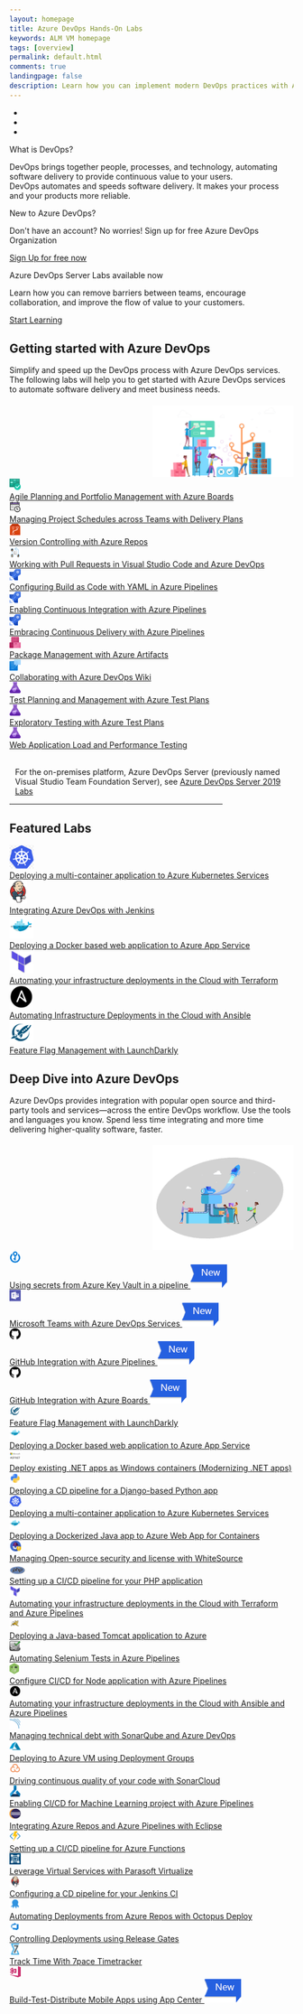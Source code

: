 ```yaml
---
layout: homepage
title: Azure DevOps Hands-On Labs
keywords: ALM VM homepage
tags: [overview]
permalink: default.html
comments: true
landingpage: false
description: Learn how you can implement modern DevOps practices with Azure, Azure DevOps Services and Team Foundation Server.
---
```


<!-- <div class="bg-image">
    <div class="container" style="padding-top:45px">
        <div class="row">
            <div class="col-sm-7">
                <h1 class="mt-2">Azure DevOps Hands-On Labs</h1>
                <div class="herotext2">
                    <p>Evaluating your next DevOps tool chain? Want to dive deeper and learn how you can implement
                        modern DevOps practice?</p>
                    <p>Learn to plan smartly, collaborate better, and ship faster with a set of modern development
                        services. </p>
                </div>
            </div>
            <div class="align-items-center col-sm-5">
                <img src="/images/lab.png" alt="banner-image" style="max-width:100%;margin-top:15px">
            </div>
        </div>
    </div>
</div> -->
<div id="demo" class="carousel slide" data-ride="carousel">

  <!-- Indicators -->
  <ul class="carousel-indicators">
    <li data-target="#demo" data-slide-to="0" class="active"></li>
    <li data-target="#demo" data-slide-to="1"></li>
    <li data-target="#demo" data-slide-to="2"></li>
  </ul>

  <!-- The slideshow -->
  <div class="carousel-inner">
    <div class="carousel-item active banner1">     
      <div class="text-center p-t-60px">
      <p class="bannerTitle">What is DevOps?</p>
      <p class="bannerText mb-1">DevOps brings together people, processes, and technology, automating software delivery to provide continuous value to your users. <br /> DevOps automates and speeds software delivery. It makes your process and your products more reliable.</p>
      </div>
    </div>
    <div class="carousel-item banner2">      
       <div class="text-center p-t-60px">
      <p class="bannerTitle">New to Azure DevOps?</p>
      <p class="bannerText">Don't have an account? No worries! Sign up for free Azure DevOps Organization<br></p>
<p><a href="https://go.microsoft.com/fwlink/?LinkId=2014881" class="btn btn-sm btn-primary mt-1">Sign Up for free now</a></p>
      </div>
    </div>
    <div class="carousel-item banner3">
      <div class="text-center p-t-60px">
      <p class="bannerTitle">Azure DevOps Server Labs available now</p>
      <p class="bannerText">Learn how you can remove barriers between teams, encourage collaboration, and improve the flow of value to your customers.<br></p>
      <p><a href="/labs/devopsserver/" class="btn btn-sm btn-primary mt-1">Start Learning</a></p>
      </div>
    </div>  
  </div>

  <!-- Left and right controls -->
  <a class="carousel-control-prev" href="#demo" data-slide="prev">
    <span class="carousel-control-prev-icon"></span>
  </a>
  <a class="carousel-control-next" href="#demo" data-slide="next">
    <span class="carousel-control-next-icon"></span>
  </a>

</div>

<!--  <a href="https://go.microsoft.com/fwlink/?LinkId=2014881" class="launch-hol btn-css text-white align-items-center d-flex justify-content-center"
                role="button" target="_blank" onclick="pageTracker._trackEvent('SignUp', 'Click', 'New User SignUp');">Sign
                up for free now</a>-->
<div class="container">
<div class="row my-2">
  <div class="col-sm-8" style="margin-top:30px; margin-bottom: 20px">
  <h2 class="border-0 fon-normal">Getting started with Azure DevOps</h2> 
                                  <p>Simplify and speed up the DevOps process with Azure DevOps services. The
                                    following labs will help you to get started with Azure DevOps services to automate software
                                    delivery and meet business needs.</p>
</div>
<div class="col-sm-4" style="text-align:right">
<img src="/images/AzureDevOps-img.png" alt="Azure DevOps" width="250">
</div>
</div>
  <div class="row equal-height-columns my-1">        
			<div class="col-lg-3 col-md-6 col-sm-6 col-12 mt-small-5">
			<div class="hover-effect equal-height-column box-cover ml-forsm">
				<div class="row">
					<div class="col-lg-3 col-md-3 col-sm-3 col-3 pl-0 pr-lg-0 pl-small-15 img-mt">
						<div class="bg bg-niagara p-2 text-center">
							<div class="icon-cover"><img src="/images/azureboards.png" alt="azureboards" height="20"></div>
						</div>
					</div>
					<div class="col-lg-9 col-md-9 col-sm-9 col-9 cont-mt cont-pl">					
							<a href="/labs/azuredevops/agile/" class="text-col-gunpower">	
								<div class="bg-white text-font">Agile Planning and Portfolio Management with Azure Boards</div>
							</a>
					</div>					
				</div>
			</div>	
			</div>
			<div class="col-lg-3 col-md-6 col-sm-6 col-12 mt-small-5">
			<div class="hover-effect equal-height-column box-cover ml-forsm">
				<div class="row">
					<div class="col-lg-3 col-md-3 col-sm-3 col-3 pl-0 pr-lg-0 pl-small-15 img-mt">
						<div class=" bg bg-azureblue p-2 text-center">
							<div class="icon-cover"><img src="/images/deliveryplans2.png" alt="overview" height="20"></div>
						</div>
					</div>
					<div class="col-lg-9 col-md-9 col-sm-9 col-9 cont-mt cont-pl">					
							<a href="/labs/azuredevops/deliveryplans/" class="text-col-gunpower">	
								<div class="bg-white text-font">Managing Project Schedules across Teams with Delivery Plans</div>
							</a>
					</div>					
				</div>
			</div>	
			</div>
			<div class="col-lg-3 col-md-6 col-sm-6 col-12 mt-small-5">
			<div class="hover-effect equal-height-column box-cover ml-forsm">
				<div class="row">
					<div class="col-lg-3 col-md-3 col-sm-3 col-3 pl-0 pr-lg-0 pl-small-15 img-mt">
						<div class=" bg bg-crimson p-2 text-center">
							<div class="icon-cover"><img src="/images/azurerepos.png" alt="azurerepos" height="20"></div>
						</div>
					</div>
					<div class="col-lg-9 col-md-9 col-sm-9 col-9 cont-mt cont-pl">					
							<a href="/labs/azuredevops/git/" class="text-col-gunpower">	
								<div class="bg-white text-font">Version Controlling with Azure Repos</div>
							</a>
					</div>					
				</div>
			</div>	
			</div>
			<div class="col-lg-3 col-md-6 col-sm-6 col-12 mt-small-5">
			<div class="hover-effect equal-height-column box-cover ml-forsm">
				<div class="row">
					<div class="col-lg-3 col-md-3 col-sm-3 col-3 pl-0 pr-lg-0 pl-small-15 img-mt">
						<div class=" bg bg-azureblue p-2 text-center">
							<div class="icon-cover"><img src="/images/pullrequests.png" alt="azurerepos" height="20"></div>
						</div>
					</div>
					<div class="col-lg-9 col-md-9 col-sm-9 col-9 cont-mt cont-pl">					
							<a href="/labs/azuredevops/pullrequests/" class="text-col-gunpower">	
								<div class="bg-white text-font">Working with Pull Requests in Visual Studio Code and Azure DevOps</div>
							</a>
					</div>					
				</div>
			</div>	
			</div>
            <!-- <div class="col-lg-3 col-md-6 col-sm-6 col-12 mt-small-5">
			<div class="hover-effect equal-height-column box-cover ml-forsm">
				<div class="row">
					<div class="col-lg-3 col-md-3 col-sm-3 col-3 pl-0 pr-lg-0 pl-small-15 img-mt">
						<div class=" bg bg-azureblue p-2 text-center">
							<div class="icon-cover"><img src="/images/azuredevops.png" alt="azuredevops" height="20"></div>
						</div>
					</div>
					<div class="col-lg-9 col-md-9 col-sm-9 col-9 cont-mt cont-pl">					
							<a href="/labs/azuredevops/sonarcloud/" class="text-col-gunpower">	
								<div class="bg-white text-font">Managing Technical Debt with Azure DevOps and SonarCloud</div>
							</a>
					</div>					
				</div>
			</div>	
			</div>				 -->
     </div>
  <div class="row equal-height-columns my-1">   
  	<div class="col-lg-3 col-md-6 col-sm-6 col-12 mt-small-5">
  <div class="hover-effect equal-height-column box-cover ml-forsm">
				<div class="row">
					<div class="col-lg-3 col-md-3 col-sm-3 col-3 pl-0 pr-lg-0 pl-small-15 img-mt">
						<div class=" bg bg-slateblue p-2 text-center">
							<div class="icon-cover"><img src="/images/azurepipelines.png" alt="azurepipelines" height="20"></div>
						</div>
					</div>
					<div class="col-lg-9 col-md-9 col-sm-9 col-9 cont-mt cont-pl">					
							<a href="/labs/azuredevops/yaml/" class="text-col-gunpower">	
								<div class="bg-white text-font">Configuring Build as Code with YAML in Azure Pipelines</div>
							</a>
					</div>					
				</div>
			</div>	
			</div>	
  <div class="col-lg-3 col-md-6 col-sm-6 col-12 mt-small-5">
			<div class="hover-effect equal-height-column box-cover ml-forsm">
				<div class="row">
					<div class="col-lg-3 col-md-3 col-sm-3 col-3 pl-0 pr-lg-0 pl-small-15 img-mt">
						<div class=" bg bg-slateblue p-2 text-center">
							<div class="icon-cover"><img src="/images/azurepipelines.png" alt="azurepipelines" height="20"></div>
						</div>
					</div>
					<div class="col-lg-9 col-md-9 col-sm-9 col-9 cont-mt cont-pl">					
							<a href="/labs/azuredevops/continuousintegration/" class="text-col-gunpower">	
								<div class="bg-white text-font">Enabling Continuous Integration with Azure Pipelines</div>
							</a>
					</div>					
				</div>
			</div>	
			</div>     
			<div class="col-lg-3 col-md-6 col-sm-6 col-12 mt-small-5">
			<div class="hover-effect equal-height-column box-cover ml-forsm">
				<div class="row">
					<div class="col-lg-3 col-md-3 col-sm-3 col-3 pl-0 pr-lg-0 pl-small-15 img-mt">
						<div class=" bg bg-slateblue p-2 text-center">
							<div class="icon-cover"><img src="/images/azurepipelines.png" alt="azurepipelines" height="20"></div>
						</div>
					</div>
					<div class="col-lg-9 col-md-9 col-sm-9 col-9 cont-mt cont-pl">					
							<a href="/labs/azuredevops/continuousdeployment/" class="text-col-gunpower">	
								<div class="bg-white text-font">Embracing Continuous Delivery with Azure Pipelines</div>
							</a>
					</div>					
				</div>
			</div>	
			</div>
			<div class="col-lg-3 col-md-6 col-sm-6 col-12 mt-small-5">
			<div class="hover-effect equal-height-column box-cover ml-forsm">
				<div class="row">
					<div class="col-lg-3 col-md-3 col-sm-3 col-3 pl-0 pr-lg-0 pl-small-15 img-mt">
						<div class=" bg bg-pink p-2 text-center">
							<div class="icon-cover"><img src="/images/azureartifacts.png" alt="azureartifacts" height="20"></div>
						</div>
					</div>
					<div class="col-lg-9 col-md-9 col-sm-9 col-9 cont-mt cont-pl">					
							<a href="/labs/azuredevops/packagemanagement/" class="text-col-gunpower">	
								<div class="bg-white text-font">Package Management with Azure Artifacts</div>
							</a>
					</div>					
				</div>
			</div>	
			</div>
			</div>
			 <div class="row equal-height-columns my-1">  
            <div class="col-lg-3 col-md-6 col-sm-6 col-12 mt-small-5">
			<div class="hover-effect equal-height-column box-cover ml-forsm">
				<div class="row">
					<div class="col-lg-3 col-md-3 col-sm-3 col-3 pl-0 pr-lg-0 pl-small-15 img-mt">
						<div class=" bg bg-azureblue p-2 text-center">
							<div class="icon-cover"><img src="/images/wiki.png" alt="wiki" height="20"></div>
						</div>
					</div>
					<div class="col-lg-9 col-md-9 col-sm-9 col-9 cont-mt cont-pl">					
							<a href="/labs/azuredevops/wiki/" class="text-col-gunpower">	
								<div class="bg-white text-font">Collaborating with Azure DevOps Wiki</div>
							</a>
					</div>					
				</div>
			</div>	
			</div>				
	 <div class="col-lg-3 col-md-6 col-sm-6 col-12 mt-small-5">
			<div class="hover-effect equal-height-column box-cover ml-forsm">
				<div class="row">
					<div class="col-lg-3 col-md-3 col-sm-3 col-3 pl-0 pr-lg-0 pl-small-15 img-mt">
						<div class=" bg bg-purple p-2 text-center">
							<div class="icon-cover"><img src="/images/azuretestplans.png" alt="azuretestplans" height="20"></div>
						</div>
					</div>
					<div class="col-lg-9 col-md-9 col-sm-9 col-9 cont-mt cont-pl">					
							<a href="/labs/azuredevops/testmanagement/" class="text-col-gunpower">	
								<div class="bg-white text-font">Test Planning and Management with Azure Test Plans</div>
							</a>
					</div>					
				</div>
			</div>	
			</div>	
	  <div class="col-lg-3 col-md-6 col-sm-6 col-12 mt-small-5">
			<div class="hover-effect equal-height-column box-cover ml-forsm">
				<div class="row">
					<div class="col-lg-3 col-md-3 col-sm-3 col-3 pl-0 pr-lg-0 pl-small-15 img-mt">
						<div class=" bg bg-purple p-2 text-center">
							<div class="icon-cover"><img src="/images/azuretestplans.png" alt="azuretestplans" height="20"></div>
						</div>
					</div>
					<div class="col-lg-9 col-md-9 col-sm-9 col-9 cont-mt cont-pl">					
							<a href="/labs/azuredevops/exploratorytesting/" class="text-col-gunpower">	
								<div class="bg-white text-font">Exploratory Testing with Azure Test Plans</div>
							</a>
					</div>					
				</div>
			</div>	
			</div>	
			<div class="col-lg-3 col-md-6 col-sm-6 col-12 mt-small-5">
			<div class="hover-effect equal-height-column box-cover ml-forsm">
				<div class="row">
					<div class="col-lg-3 col-md-3 col-sm-3 col-3 pl-0 pr-lg-0 pl-small-15 img-mt">
						<div class=" bg bg-purple p-2 text-center">
							<div class="icon-cover"><img src="/images/azuretestplans.png" alt="azuretestplans" height="20"></div>
						</div>
					</div>
					<div class="col-lg-9 col-md-9 col-sm-9 col-9 cont-mt cont-pl">					
							<a href="/labs/azuredevops/load/" class="text-col-gunpower">	
								<div class="bg-white text-font">Web Application Load and Performance Testing</div>
							</a>
					</div>					
				</div>
			</div>	
			</div>
			</div>	     
            <div class="col-lg-3 col-md-6 col-sm-6 col-12 mt-small-5">			
     </div>
		 <br />
      <div class="row" style="margin-left: 10px;margin-top: 10px;">
      <p>For the on-premises platform, Azure DevOps Server (previously named Visual Studio Team Foundation Server), see  <a href="/labs/devopsserver/" class="btn btn-sm btn-primary">Azure DevOps Server 2019 Labs</a></p>
      </div>
     </div>

<hr height="1" style="width: 75%;" />  
  <div class="container px-3 pb-3 pt-1 rounded">
  <div class="row">
  <div class="col-md-12">
               <h2 class="border-0 fon-normal">Featured Labs</h2>
</div>
</div>
 <div class="row equal-height-columns my-2">        
			<div class="col-sm-2 my-2">
				<div class="shadow-sm hover-effect equal-height-column">
					<a href="/labs/vstsextend/kubernetes/" class="text-col-gunpower">
						<div class="bg-azureblue1 p-2 text-center">
							<div class="icon-cover1"><img src="/images/kubernetes.png" alt="kubernetes" height="42"></div>
						</div>
						<div class="bg-white py-2 text-center">Deploying a multi-container application to Azure Kubernetes Services</div>
					</a>	
				</div>
			</div>
			<div class="col-sm-2 my-2">
				<div class="shadow-sm hover-effect equal-height-column">
					<a href="/labs/vstsextend/jenkins/" class="text-col-gunpower">
						<div class="bg-sel-grey1 p-2 text-center">
							<div class="icon-cover1"><img src="/images/jenkins.png" alt="jenkins" height="42"></div>
						</div>
						<div class="bg-white py-2 text-center">Integrating Azure DevOps with Jenkins</div>
					</a>	
				</div>
			</div>
			<div class="col-sm-2 my-2">
				<div class="shadow-sm hover-effect equal-height-column">
					<a href="/labs/vstsextend/docker/" class="text-col-gunpower">
						<div class="bg-azureblue1 p-2 text-center">
							<div class="icon-cover1"><img src="/images/docker-42.png" alt="azurerepos" height="42"></div>
						</div>
						<div class="bg-white py-2 text-center">Deploying a Docker based web application to Azure App Service</div>
					</a>	
				</div>
			</div>
			<div class="col-sm-2 my-2">
				<div class="shadow-sm hover-effect equal-height-column">
					<a href="/labs/vstsextend/terraform/" class="text-col-gunpower">
						<div class="bg-blue1 p-2 text-center">
							<div class="icon-cover1"><img src="/images/terraform.png" alt="azurepipelines" height="42"></div>
						</div>
						<div class="bg-white py-2 text-center">Automating your infrastructure deployments in the Cloud with Terraform</div>
					</a>	
				</div>
			</div>
			<div class="col-sm-2 my-2">
				<div class="shadow-sm hover-effect equal-height-column">
					<a href="/labs/vstsextend/ansible/" class="text-col-gunpower">
						<div class="bg-color-black1 p-2 text-center">
							<div class="icon-cover1"><img src="/images/ansible.png" alt="azurepipelines" height="42"></div>
						</div>
						<div class="bg-white py-2 text-center">Automating Infrastructure Deployments in the Cloud with Ansible</div>
					</a>	
				</div>
			</div>			
			<div class="col-sm-2 my-2">
				<div class="shadow-sm hover-effect equal-height-column">
					<a href="/labs/vstsextend/launchdarkly/" class="text-col-gunpower">
						<div class="bg-azureblue1 p-2 text-center">
							<div class="icon-cover1"><img src="/images/launchdarkly.png" alt="launchdarkly" height="42"></div>
						</div>
						<div class="bg-white py-2 text-center">Feature Flag Management with LaunchDarkly</div>
					</a>	
				</div>
			</div>
     </div>
</div>

<div class="container pb-4">
<div class="row my-2">
  <div class="col-sm-8" style="margin-top:30px; margin-bottom: 20px">
  <h2 class="border-0 fon-normal">Deep Dive into Azure DevOps</h2> 
                                  <p>Azure DevOps provides integration with popular open source and third-party tools and services—across the entire DevOps workflow. Use the tools and languages you know. Spend less time integrating and more time delivering higher-quality software, faster.</p>
</div>
<div class="col-sm-4" style="text-align:right">
<img src="/images/deep-dive.png" alt="Deep dive into Azure DevOps" width="250">
</div>
</div>
  <div class="row equal-height-columns my-1">  
		<div class="col-lg-3 col-md-6 col-sm-6 col-12 mt-small-5">
		<div class="hover-effect equal-height-column box-cover ml-forsm">
			<div class="row">
				<div class="col-lg-3 col-md-3 col-sm-3 col-3 pl-0 pr-lg-0 pl-small-15 img-mt">
					<div class="bg bg-azureblue p-2 text-center">
						<div class="icon-cover"><img src="/images/azurekeyvault.png" alt="azurekeyvault" height="20"></div>
					</div>
				</div>
				<div class="col-lg-9 col-md-9 col-sm-9 col-9 cont-mt cont-pl">					
						<a href="/labs/vstsextend/azurekeyvault/" class="text-col-gunpower align-relative">	
							<div class="bg-white text-font">Using secrets from Azure Key Vault in a pipeline
							<img src="/images/new-tag.png" alt="new-tag" class="align-on-labs">
							</div>
						</a>
				</div>					
			</div>
		</div>	
		</div>
		<div class="col-lg-3 col-md-6 col-sm-6 col-12 mt-small-5">
		<div class="hover-effect equal-height-column box-cover ml-forsm">
			<div class="row">
				<div class="col-lg-3 col-md-3 col-sm-3 col-3 pl-0 pr-lg-0 pl-small-15 img-mt">
					<div class=" bg bg-color-2 p-2 text-center">
						<div class="icon-cover"><img src="/images/teams.png" alt="teams" height="20"></div>
					</div>
				</div>
				<div class="col-lg-9 col-md-9 col-sm-9 col-9 cont-mt cont-pl">					
						<a href="/labs/vstsextend/teams/" class="text-col-gunpower align-relative">	
							<div class="bg-white text-font">Microsoft Teams with Azure DevOps Services
							<img src="/images/new-tag.png" alt="new-tag" class="align-on-labs">
							</div>
						</a>
				</div>					
			</div>
		</div>	
		</div>
		<div class="col-lg-3 col-md-6 col-sm-6 col-12 mt-small-5">
		<div class="hover-effect equal-height-column box-cover ml-forsm">
			<div class="row">
				<div class="col-lg-3 col-md-3 col-sm-3 col-3 pl-0 pr-lg-0 pl-small-15 img-mt">
					<div class=" bg bg-color-black p-2 text-center">
						<div class="icon-cover"><img src="/images/github-42.png" alt="github" height="20"></div>
					</div>
				</div>
				<div class="col-lg-9 col-md-9 col-sm-9 col-9 cont-mt cont-pl">					
						<a href="/labs/vstsextend/github-azurepipelines/" class="text-col-gunpower align-relative">	
							<div class="bg-white text-font">GitHub Integration with Azure Pipelines
							<img src="/images/new-tag.png" alt="new-tag" class="align-on-labs">
							</div>
						</a>
				</div>					
			</div>
		</div>	
		</div>	
		<div class="col-lg-3 col-md-6 col-sm-6 col-12 mt-small-5">
		<div class="hover-effect equal-height-column box-cover ml-forsm">
			<div class="row">
				<div class="col-lg-3 col-md-3 col-sm-3 col-3 pl-0 pr-lg-0 pl-small-15 img-mt">
					<div class=" bg bg-color-black p-2 text-center">
						<div class="icon-cover"><img src="/images/github-42.png" alt="github" height="20"></div>
					</div>
				</div>
				<div class="col-lg-9 col-md-9 col-sm-9 col-9 cont-mt cont-pl">					
						<a href="/labs/vstsextend/github-azureboards/" class="text-col-gunpower align-relative">	
							<div class="bg-white text-font">GitHub Integration with Azure Boards
							<img src="/images/new-tag.png" alt="new-tag" class="align-on-labs">
							</div>
						</a>
				</div>					
			</div>
		</div>	
		</div>	
  </div>
  <div class="row equal-height-columns my-1"> 
		<div class="col-lg-3 col-md-6 col-sm-6 col-12 mt-small-5">
		<div class="hover-effect equal-height-column box-cover ml-forsm">
			<div class="row">
				<div class="col-lg-3 col-md-3 col-sm-3 col-3 pl-0 pr-lg-0 pl-small-15 img-mt">
					<div class="bg bg-color-1 p-2 text-center">
						<div class="icon-cover"><img src="/images/launchdarkly.png" alt="launchdarkly" height="20"></div>
					</div>
				</div>
				<div class="col-lg-9 col-md-9 col-sm-9 col-9 cont-mt cont-pl">					
						<a href="/labs/vstsextend/launchdarkly/" class="text-col-gunpower">	
							<div class="bg-white text-font">Feature Flag Management with LaunchDarkly</div>
						</a>
				</div>					
			</div>
		</div>	
		</div>
		<div class="col-lg-3 col-md-6 col-sm-6 col-12 mt-small-5">
		<div class="hover-effect equal-height-column box-cover ml-forsm">
			<div class="row">
				<div class="col-lg-3 col-md-3 col-sm-3 col-3 pl-0 pr-lg-0 pl-small-15 img-mt">
					<div class=" bg bg-azureblue p-2 text-center">
						<div class="icon-cover"><img src="/images/docker-42.png" alt="docker-42" height="20"></div>
					</div>
				</div>
				<div class="col-lg-9 col-md-9 col-sm-9 col-9 cont-mt cont-pl">					
						<a href="/labs/vstsextend/docker/" class="text-col-gunpower">	
							<div class="bg-white text-font">Deploying a Docker based web application to Azure App Service</div>
						</a>
				</div>					
			</div>
		</div>	
		</div>
		<div class="col-lg-3 col-md-6 col-sm-6 col-12 mt-small-5">
		<div class="hover-effect equal-height-column box-cover ml-forsm">
			<div class="row">
				<div class="col-lg-3 col-md-3 col-sm-3 col-3 pl-0 pr-lg-0 pl-small-15 img-mt">
					<div class=" bg bg-sel-grey p-2 text-center">
						<div class="icon-cover"><img src="/images/aspnet-logo-42.png" alt="aspnet-logo-42" height="20"></div>
					</div>
				</div>
				<div class="col-lg-9 col-md-9 col-sm-9 col-9 cont-mt cont-pl">					
						<a href="/labs/vstsextend/aspnetmodernize/" class="text-col-gunpower">	
							<div class="bg-white text-font">Deploy existing .NET apps as Windows containers (Modernizing .NET apps)</div>
						</a>
				</div>					
			</div>
		</div>	
		</div>
		<div class="col-lg-3 col-md-6 col-sm-6 col-12 mt-small-5">
		<div class="hover-effect equal-height-column box-cover ml-forsm">
			<div class="row">
				<div class="col-lg-3 col-md-3 col-sm-3 col-3 pl-0 pr-lg-0 pl-small-15 img-mt">
					<div class=" bg bg-slateblue p-2 text-center">
						<div class="icon-cover"><img src="/images/python-42.png" alt="python-42" height="20"></div>
					</div>
				</div>
				<div class="col-lg-9 col-md-9 col-sm-9 col-9 cont-mt cont-pl">					
						<a href="/labs/vstsextend/python/" class="text-col-gunpower">	
							<div class="bg-white text-font">Deploying a CD pipeline for a Django-based Python app</div>
						</a>
				</div>					
			</div>
		</div>	
		</div>		
  </div>
  <div class="row equal-height-columns my-1"> 
    <div class="col-lg-3 col-md-6 col-sm-6 col-12 mt-small-5">
	<div class="hover-effect equal-height-column box-cover ml-forsm">
		<div class="row">
			<div class="col-lg-3 col-md-3 col-sm-3 col-3 pl-0 pr-lg-0 pl-small-15 img-mt">
				<div class=" bg bg-blue2 p-2 text-center">
					<div class="icon-cover"><img src="/images/kubernetes.png" alt="kubernetes" height="20"></div>
				</div>
			</div>
			<div class="col-lg-9 col-md-9 col-sm-9 col-9 cont-mt cont-pl">					
					<a href="/labs/vstsextend/kubernetes/" class="text-col-gunpower">	
						<div class="bg-white text-font">Deploying a multi-container application to Azure Kubernetes Services</div>
					</a>
			</div>					
		</div>
	</div>	
	</div>
	<div class="col-lg-3 col-md-6 col-sm-6 col-12 mt-small-5">
	<div class="hover-effect equal-height-column box-cover ml-forsm">
		<div class="row">
			<div class="col-lg-3 col-md-3 col-sm-3 col-3 pl-0 pr-lg-0 pl-small-15 img-mt">
				<div class=" bg bg-azureblue p-2 text-center">
					<div class="icon-cover"><img src="/images/docker-42.png" alt="docker-42" height="20"></div>
				</div>
			</div>
			<div class="col-lg-9 col-md-9 col-sm-9 col-9 cont-mt cont-pl">					
					<a href="/labs/vstsextend/dockerjava/" class="text-col-gunpower">	
						<div class="bg-white text-font">Deploying a Dockerized Java app to Azure Web App for Containers</div>
					</a>
			</div>					
		</div>
	</div>	
	</div>
	<div class="col-lg-3 col-md-6 col-sm-6 col-12 mt-small-5">
	<div class="hover-effect equal-height-column box-cover ml-forsm">
		<div class="row">
			<div class="col-lg-3 col-md-3 col-sm-3 col-3 pl-0 pr-lg-0 pl-small-15 img-mt">
				<div class=" bg bg-yellow2 p-2 text-center">
					<div class="icon-cover"><img src="/images/whitesourcebolt.png" alt="whitesourcebolt" height="20"></div>
				</div>
			</div>
			<div class="col-lg-9 col-md-9 col-sm-9 col-9 cont-mt cont-pl">					
					<a href="/labs/vstsextend/WhiteSource/" class="text-col-gunpower">	
						<div class="bg-white text-font">Managing Open-source security and license with WhiteSource</div>
					</a>
			</div>					
		</div>
	</div>	
	</div>
	<div class="col-lg-3 col-md-6 col-sm-6 col-12 mt-small-5">
	<div class="hover-effect equal-height-column box-cover ml-forsm">
		<div class="row">
			<div class="col-lg-3 col-md-3 col-sm-3 col-3 pl-0 pr-lg-0 pl-small-15 img-mt">
				<div class=" bg bg-slateblue p-2 text-center">
					<div class="icon-cover"><img src="/images/php.png" alt="php" height="20"></div>
				</div>
			</div>
			<div class="col-lg-9 col-md-9 col-sm-9 col-9 cont-mt cont-pl">					
					<a href="/labs/vstsextend/PHP/" class="text-col-gunpower">	
						<div class="bg-white text-font">Setting up a CI/CD pipeline for your PHP application</div>
					</a>
			</div>					
		</div>
	</div>	
	</div>
  </div>
  <div class="row equal-height-columns my-1"> 
    <div class="col-lg-3 col-md-6 col-sm-6 col-12 mt-small-5">
	<div class="hover-effect equal-height-column box-cover ml-forsm">
		<div class="row">
			<div class="col-lg-3 col-md-3 col-sm-3 col-3 pl-0 pr-lg-0 pl-small-15 img-mt">
				<div class=" bg bg-blue p-2 text-center">
					<div class="icon-cover"><img src="/images/terraform.png" alt="terraform" height="20"></div>
				</div>
			</div>
			<div class="col-lg-9 col-md-9 col-sm-9 col-9 cont-mt cont-pl">					
					<a href="/labs/vstsextend/terraform/" class="text-col-gunpower">	
						<div class="bg-white text-font">Automating your infrastructure deployments in the Cloud with Terraform and Azure Pipelines</div>
					</a>
			</div>					
		</div>
	</div>	
	</div>
	<div class="col-lg-3 col-md-6 col-sm-6 col-12 mt-small-5">
	<div class="hover-effect equal-height-column box-cover ml-forsm">
		<div class="row">
			<div class="col-lg-3 col-md-3 col-sm-3 col-3 pl-0 pr-lg-0 pl-small-15 img-mt">
				<div class=" bg bg-yellow p-2 text-center">
					<div class="icon-cover"><img src="/images/tomcat-42.png" alt="tomcat-42" height="20"></div>
				</div>
			</div>
			<div class="col-lg-9 col-md-9 col-sm-9 col-9 cont-mt cont-pl">					
					<a href="/labs/vstsextend/tomcat/" class="text-col-gunpower">	
						<div class="bg-white text-font">Deploying a Java-based Tomcat application to Azure</div>
					</a>
			</div>					
		</div>
	</div>	
	</div>
	<div class="col-lg-3 col-md-6 col-sm-6 col-12 mt-small-5">
	<div class="hover-effect equal-height-column box-cover ml-forsm">
		<div class="row">
			<div class="col-lg-3 col-md-3 col-sm-3 col-3 pl-0 pr-lg-0 pl-small-15 img-mt">
				<div class=" bg bg-sel-grey p-2 text-center">
					<div class="icon-cover"><img src="/images/selenium-42.png" alt="selenium-42" height="20"></div>
				</div>
			</div>
			<div class="col-lg-9 col-md-9 col-sm-9 col-9 cont-mt cont-pl">					
					<a href="/labs/vstsextend/Selenium/" class="text-col-gunpower">	
						<div class="bg-white text-font">Automating Selenium Tests in Azure Pipelines</div>
					</a>
			</div>					
		</div>
	</div>	
	</div>
    <div class="col-lg-3 col-md-6 col-sm-6 col-12 mt-small-5">
	<div class="hover-effect equal-height-column box-cover ml-forsm">
		<div class="row">
			<div class="col-lg-3 col-md-3 col-sm-3 col-3 pl-0 pr-lg-0 pl-small-15 img-mt">
				<div class=" bg bg-nodegreen p-2 text-center">
					<div class="icon-cover"><img src="/images/nodejs.png" alt="nodejs" height="20"></div>
				</div>
			</div>
			<div class="col-lg-9 col-md-9 col-sm-9 col-9 cont-mt cont-pl">					
					<a href="/labs/vsts/nodejs/" class="text-col-gunpower">	
						<div class="bg-white text-font">Configure CI/CD for Node application with Azure Pipelines</div>
					</a>
			</div>					
		</div>
	</div>	
	</div>
 </div>	
 <div class="row equal-height-columns my-1"> 	
    <div class="col-lg-3 col-md-6 col-sm-6 col-12 mt-small-5">
	<div class="hover-effect equal-height-column box-cover ml-forsm">
		<div class="row">
			<div class="col-lg-3 col-md-3 col-sm-3 col-3 pl-0 pr-lg-0 pl-small-15 img-mt">
				<div class="bg bg-color-black p-2 text-center">
					<div class="icon-cover"><img src="/images/ansible.png" alt="ansible" height="20"></div>
				</div>
			</div>
			<div class="col-lg-9 col-md-9 col-sm-9 col-9 cont-mt cont-pl">					
					<a href="/labs/vstsextend/ansible/" class="text-col-gunpower">	
						<div class="bg-white text-font">Automating your infrastructure deployments in the Cloud with Ansible and Azure Pipelines</div>
					</a>
			</div>					
		</div>
	</div>	
	</div>	
	<div class="col-lg-3 col-md-6 col-sm-6 col-12 mt-small-5">
	<div class="hover-effect equal-height-column box-cover ml-forsm">
		<div class="row">
			<div class="col-lg-3 col-md-3 col-sm-3 col-3 pl-0 pr-lg-0 pl-small-15 img-mt">
				<div class=" bg bg-azureblue p-2 text-center">
					<div class="icon-cover"><img src="/images/sonarqube-42.png" alt="sonarqube-42" height="20"></div>
				</div>
			</div>
			<div class="col-lg-9 col-md-9 col-sm-9 col-9 cont-mt cont-pl">					
					<a href="/labs/vstsextend/sonarqube/" class="text-col-gunpower">	
						<div class="bg-white text-font">Managing technical debt with SonarQube and Azure DevOps</div>
					</a>
			</div>					
		</div>
	</div>	
	</div>
	<div class="col-lg-3 col-md-6 col-sm-6 col-12 mt-small-5">
	<div class="hover-effect equal-height-column box-cover ml-forsm">
		<div class="row">
			<div class="col-lg-3 col-md-3 col-sm-3 col-3 pl-0 pr-lg-0 pl-small-15 img-mt">
				<div class=" bg bg-azureblue p-2 text-center">
					<div class="icon-cover"><img src="/images/azure-42.png" alt="azure-42" height="20"></div>
				</div>
			</div>
			<div class="col-lg-9 col-md-9 col-sm-9 col-9 cont-mt cont-pl">					
					<a href="/labs/vstsextend/deploymentgroups/" class="text-col-gunpower">	
						<div class="bg-white text-font">Deploying to Azure VM using Deployment Groups</div>
					</a>
			</div>					
		</div>
	</div>	
	</div>	
	<div class="col-lg-3 col-md-6 col-sm-6 col-12 mt-small-5">
	<div class="hover-effect equal-height-column box-cover ml-forsm">
		<div class="row">
			<div class="col-lg-3 col-md-3 col-sm-3 col-3 pl-0 pr-lg-0 pl-small-15 img-mt">
				<div class=" bg bg-crimson p-2 text-center">
					<div class="icon-cover"><img src="/images/sonarcloud-42.png" alt="sonarcloud-42" height="20"></div>
				</div>
			</div>
			<div class="col-lg-9 col-md-9 col-sm-9 col-9 cont-mt cont-pl">					
					<a href="/labs/vstsextend/sonarcloud/" class="text-col-gunpower">	
						<div class="bg-white text-font">Driving continuous quality of your code with SonarCloud</div>
					</a>
			</div>					
		</div>
	</div>	
	</div>	
  </div>
  <div class="row equal-height-columns my-1"> 
    <div class="col-lg-3 col-md-6 col-sm-6 col-12 mt-small-5">
	<div class="hover-effect equal-height-column box-cover ml-forsm">
		<div class="row">
			<div class="col-lg-3 col-md-3 col-sm-3 col-3 pl-0 pr-lg-0 pl-small-15 img-mt">
				<div class=" bg bg-azureblue p-2 text-center">
					<div class="icon-cover"><img src="/images/aml.png" alt="aml" height="20"></div>
				</div>
			</div>
			<div class="col-lg-9 col-md-9 col-sm-9 col-9 cont-mt cont-pl">					
					<a href="/labs/vstsextend/aml/" class="text-col-gunpower">	
						<div class="bg-white text-font">Enabling CI/CD for Machine Learning project with Azure Pipelines</div>
					</a>
			</div>					
		</div>
	</div>	
	</div> 
	<div class="col-lg-3 col-md-6 col-sm-6 col-12 mt-small-5">
	<div class="hover-effect equal-height-column box-cover ml-forsm">
		<div class="row">
			<div class="col-lg-3 col-md-3 col-sm-3 col-3 pl-0 pr-lg-0 pl-small-15 img-mt">
				<div class=" bg bg-color-2 p-2 text-center">
					<div class="icon-cover"><img src="/images/eclipse-42.png" alt="eclipse-42" height="20"></div>
				</div>
			</div>
			<div class="col-lg-9 col-md-9 col-sm-9 col-9 cont-mt cont-pl">					
					<a href="/labs/vstsextend/eclipse/" class="text-col-gunpower">	
						<div class="bg-white text-font">Integrating Azure Repos and Azure Pipelines with Eclipse</div>
					</a>
			</div>					
		</div>
	</div>	
	</div>
	<div class="col-lg-3 col-md-6 col-sm-6 col-12 mt-small-5">
	<div class="hover-effect equal-height-column box-cover ml-forsm">
		<div class="row">
			<div class="col-lg-3 col-md-3 col-sm-3 col-3 pl-0 pr-lg-0 pl-small-15 img-mt">
				<div class=" bg bg-yellow2 p-2 text-center">
					<div class="icon-cover"><img src="/images/AzureFunction.jpg" alt="AzureFunction" height="20"></div>
				</div>
			</div>
			<div class="col-lg-9 col-md-9 col-sm-9 col-9 cont-mt cont-pl">					
					<a href="/labs/vstsextend/azurefunctions/" class="text-col-gunpower">	
						<div class="bg-white text-font">Setting up a CI/CD pipeline for Azure Functions</div>
					</a>
			</div>					
		</div>
	</div>	
	</div>
	<div class="col-lg-3 col-md-6 col-sm-6 col-12 mt-small-5">
	<div class="hover-effect equal-height-column box-cover ml-forsm">
		<div class="row">
			<div class="col-lg-3 col-md-3 col-sm-3 col-3 pl-0 pr-lg-0 pl-small-15 img-mt">
				<div class=" bg bg-color-1 p-2 text-center">
					<div class="icon-cover"><img src="/images/parasoft-42.png" alt="parasoft-42" height="20"></div>
				</div>
			</div>
			<div class="col-lg-9 col-md-9 col-sm-9 col-9 cont-mt cont-pl">					
					<a href="/labs/vstsextend/parasoft/" class="text-col-gunpower">	
						<div class="bg-white text-font">Leverage Virtual Services with Parasoft Virtualize</div>
					</a>
			</div>					
		</div>
	</div>	
	</div>	
  </div>
  <div class="row equal-height-columns my-1"> 
    <div class="col-lg-3 col-md-6 col-sm-6 col-12 mt-small-5">
	<div class="hover-effect equal-height-column box-cover ml-forsm">
		<div class="row">
			<div class="col-lg-3 col-md-3 col-sm-3 col-3 pl-0 pr-lg-0 pl-small-15 img-mt">
				<div class=" bg bg-sel-grey p-2 text-center">
					<div class="icon-cover"><img src="/images/jenkins-42.png" alt="jenkins-42" height="20"></div>
				</div>
			</div>
			<div class="col-lg-9 col-md-9 col-sm-9 col-9 cont-mt cont-pl">					
					<a href="/labs/vstsextend/jenkins/" class="text-col-gunpower">	
						<div class="bg-white text-font">Configuring a CD pipeline for your Jenkins CI</div>
					</a>
			</div>					
		</div>
	</div>	
	</div>
	<div class="col-lg-3 col-md-6 col-sm-6 col-12 mt-small-5">
	<div class="hover-effect equal-height-column box-cover ml-forsm">
		<div class="row">
			<div class="col-lg-3 col-md-3 col-sm-3 col-3 pl-0 pr-lg-0 pl-small-15 img-mt">
				<div class=" bg bg-slateblue p-2 text-center">
					<div class="icon-cover"><img src="/images/octopus-42.png" alt="octopus-42" height="20"></div>
				</div>
			</div>
			<div class="col-lg-9 col-md-9 col-sm-9 col-9 cont-mt cont-pl">					
					<a href="/labs/vstsextend/Octopus/" class="text-col-gunpower">	
						<div class="bg-white text-font">Automating Deployments from Azure Repos with  Octopus Deploy</div>
					</a>
			</div>					
		</div>
	</div>	
	</div>
	<div class="col-lg-3 col-md-6 col-sm-6 col-12 mt-small-5">
	<div class="hover-effect equal-height-column box-cover ml-forsm">
		<div class="row">
			<div class="col-lg-3 col-md-3 col-sm-3 col-3 pl-0 pr-lg-0 pl-small-15 img-mt">
				<div class=" bg bg-azureblue p-2 text-center">
					<div class="icon-cover"><img src="/images/vsts-1-42.png" alt="vsts-1-42" height="20"></div>
				</div>
			</div>
			<div class="col-lg-9 col-md-9 col-sm-9 col-9 cont-mt cont-pl">					
					<a href="/labs/vstsextend/releasegates/" class="text-col-gunpower">	
						<div class="bg-white text-font">Controlling Deployments using Release Gates</div>
					</a>
			</div>					
		</div>
	</div>	
	</div>
    <div class="col-lg-3 col-md-6 col-sm-6 col-12 mt-small-5">
	<div class="hover-effect equal-height-column box-cover ml-forsm">
		<div class="row">
			<div class="col-lg-3 col-md-3 col-sm-3 col-3 pl-0 pr-lg-0 pl-small-15 img-mt">
				<div class=" bg bg-azureblue p-2 text-center">
					<div class="icon-cover"><img src="/images/7pacetimetracker-42.png" alt="github" height="20"></div>
				</div>
			</div>
			<div class="col-lg-9 col-md-9 col-sm-9 col-9 cont-mt cont-pl">					
					<a href="/labs/vstsextend/timetracker/" class="text-col-gunpower">	
						<div class="bg-white text-font">Track Time With 7pace Timetracker</div>
					</a>
			</div>					
		</div>
	</div>	
	</div>	
  </div>
  <div class="row equal-height-columns my-1">
    <div class="col-lg-3 col-md-6 col-sm-6 col-12 mt-small-5">
	<div class="hover-effect equal-height-column box-cover ml-forsm">
		<div class="row">
			<div class="col-lg-3 col-md-3 col-sm-3 col-3 pl-0 pr-lg-0 pl-small-15 img-mt">
				<div class="bg bg-pink p-2 text-center">
					<div class="icon-cover"><img src="/images/appcenter.png" alt="appcenter" height="20"></div>
				</div>
			</div>
			<div class="col-lg-9 col-md-9 col-sm-9 col-9 cont-mt cont-pl">					
					<a href="/labs/vstsextend/appcenter/" class="text-col-gunpower align-relative">	
						<div class="bg-white text-font">Build-Test-Distribute Mobile Apps using App Center
						<img src="/images/new-tag.png" alt="new-tag" class="align-on-labs">
						</div>
					</a>
			</div>					
		</div>
	</div>	
	</div>
  </div>  
</div>  
  